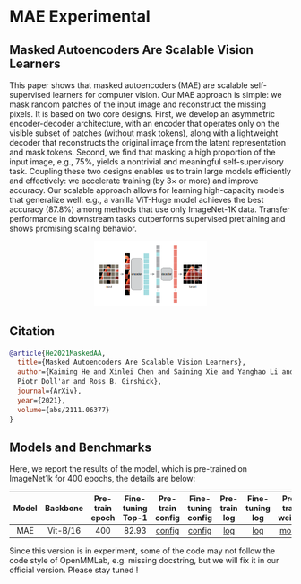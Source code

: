 # MAE Experimental

## Masked Autoencoders Are Scalable Vision Learners


<!-- [ABSTRACT] -->

This paper shows that masked autoencoders (MAE) are
scalable self-supervised learners for computer vision. Our
MAE approach is simple: we mask random patches of the
input image and reconstruct the missing pixels. It is based
on two core designs. First, we develop an asymmetric
encoder-decoder architecture, with an encoder that operates only on the 
visible subset of patches (without mask tokens), along with a lightweight 
decoder that reconstructs the original image from the latent representation 
and mask tokens. Second, we find that masking a high proportion
of the input image, e.g., 75%, yields a nontrivial and
meaningful self-supervisory task. Coupling these two designs enables us to 
train large models efficiently and effectively: we accelerate 
training (by 3× or more) and improve accuracy. Our scalable approach allows 
for learning high-capacity models that generalize well: e.g., a vanilla
ViT-Huge model achieves the best accuracy (87.8%) among
methods that use only ImageNet-1K data. Transfer performance in downstream tasks outperforms supervised pretraining and shows promising scaling behavior.

<!-- [IMAGE] -->
<div align="center">
<img src="../../../resources/model_zoo/mae.png" width="40%"/>
</div>

## Citation

<!-- [ALGORITHM] -->

```bibtex
@article{He2021MaskedAA,
  title={Masked Autoencoders Are Scalable Vision Learners},
  author={Kaiming He and Xinlei Chen and Saining Xie and Yanghao Li and 
  Piotr Doll'ar and Ross B. Girshick},
  journal={ArXiv},
  year={2021},
  volume={abs/2111.06377}
}
```

## Models and Benchmarks

Here, we report the results of the model, which is pre-trained on ImageNet1k 
for 400 epochs, the details are below:



| Model | Backbone | Pre-train epoch | Fine-tuning Top-1 |                           Pre-train config                           |                                   Fine-tuning config                                    |                                                  Pre-train log                                                   |                                               Fine-tuning log                                                |                                                Pre-train weight                                                 |
| :---: | :------: | :-------------: | :---------------: | :------------------------------------------------------------------: | :-------------------------------------------------------------------------------------: | :--------------------------------------------------------------------------------------------------------------: | :----------------------------------------------------------------------------------------------------------: | :-------------------------------------------------------------------------------------------------------------: |
|  MAE  | Vit-B/16 |       400       |       82.93       | [config](configs/selfsup/mae/mae_vit-b-16_8xb512-coslr-400e_in1k.py) | [config](configs/benchmarks/classification/imagenet/vit-b-16_8xb128-coslr-100e_in1k.py) | [log](https://download.openmmlab.com/mmselfsup/mae/mae_vit-b-16_8xb512-coslr-400e_in1k_20220104_102206.log.json) | [log](https://download.openmmlab.com/mmselfsup/mae/vit-b-16_8xb128-coslr-100e_in1k_20220106_105846.log.json) | [model](https://download.openmmlab.com/mmselfsup/mae/mae_vit-b-16_8xb512-coslr-400e_in1k_20220107-4f3b0ae2.pth) |


Since this version is in experiment, some of the code may not follow the code 
style of OpenMMLab, e.g. missing docstring, but we will fix it in our official 
version. Please stay tuned !